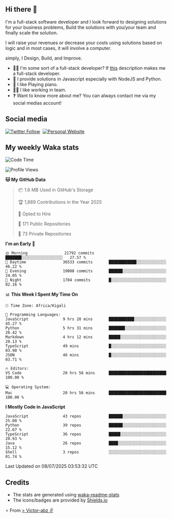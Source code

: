 ## Hi there 👋
I'm a full-stack software developer and I look forward to designing solutions for your business problems, Build the solutions with you/your team and finally scale the solution.

I will raise your revenues or decrease your costs using solutions based on logic and in most cases, it will involve a computer.

simply, I Design, Build, and Improve.

- 👨‍💻 I'm some sort of a full-stack developer? If [this](https://www.w3schools.com/whatis/whatis_fullstack.asp) description makes me a full-stack developer.
- 🌱 I provide solutions in Javascript especially with NodeJS and Python. 
- 🎹 I like Playing piano.
- 👯‍♀️ I like working in team.
- ❓ Want to know more about me? You can always contact me via my social medias account!

## Social media
[![Twitter Follow](https://img.shields.io/twitter/follow/vicky_abz?color=%231DA1F2&label=Twitter&style=for-the-badge&logo=twitter&logoColor=ffffff)](https://twitter.com/vicky_abz)
‎‎ [![Personal Website](https://img.shields.io/static/v1?label=visit&message=victor-abz.com&color=%235F021F&style=for-the-badge)](https://victor-abz.com/)

## My weekly Waka stats
<!--START_SECTION:waka-->
![Code Time](http://img.shields.io/badge/Code%20Time-1%2C822%20hrs%2058%20mins-blue)

![Profile Views](http://img.shields.io/badge/Profile%20Views-1-blue)

**🐱 My GitHub Data** 

> 📦 1.6 MB Used in GitHub's Storage 
 > 
> 🏆 1,889 Contributions in the Year 2025
 > 
> 💼 Opted to Hire
 > 
> 📜 171 Public Repositories 
 > 
> 🔑 73 Private Repositories 
 > 
**I'm an Early 🐤** 

```text
🌞 Morning                21792 commits       ███████░░░░░░░░░░░░░░░░░░   27.57 % 
🌆 Daytime                36533 commits       ████████████░░░░░░░░░░░░░   46.22 % 
🌃 Evening                19008 commits       ██████░░░░░░░░░░░░░░░░░░░   24.05 % 
🌙 Night                  1704 commits        █░░░░░░░░░░░░░░░░░░░░░░░░   02.16 % 
```


📊 **This Week I Spent My Time On** 

```text
🕑︎ Time Zone: Africa/Kigali

💬 Programming Languages: 
JavaScript               9 hrs 28 mins       ███████████░░░░░░░░░░░░░░   45.27 % 
Python                   5 hrs 31 mins       ███████░░░░░░░░░░░░░░░░░░   26.42 % 
Markdown                 4 hrs 12 mins       █████░░░░░░░░░░░░░░░░░░░░   20.13 % 
TypeScript               49 mins             █░░░░░░░░░░░░░░░░░░░░░░░░   03.90 % 
JSON                     46 mins             █░░░░░░░░░░░░░░░░░░░░░░░░   03.71 % 

🔥 Editors: 
VS Code                  20 hrs 56 mins      █████████████████████████   100.00 % 

💻 Operating System: 
Mac                      20 hrs 56 mins      █████████████████████████   100.00 % 
```

**I Mostly Code in JavaScript** 

```text
JavaScript               43 repos            ██████░░░░░░░░░░░░░░░░░░░   25.00 % 
Python                   39 repos            ██████░░░░░░░░░░░░░░░░░░░   22.67 % 
TypeScript               36 repos            █████░░░░░░░░░░░░░░░░░░░░   20.93 % 
Java                     26 repos            ████░░░░░░░░░░░░░░░░░░░░░   15.12 % 
Shell                    3 repos             ░░░░░░░░░░░░░░░░░░░░░░░░░   01.74 % 
```




 Last Updated on 08/07/2025 03:53:32 UTC
<!--END_SECTION:waka-->

## Credits
- The stats are generated using [waka-readme-stats](https://github.com/anmol098/waka-readme-stats)
- The icons/badges are provided by [Shields.io](https://shields.io/)

⭐️ From [> Victor-abz ✌](https://victor-abz.com/)
